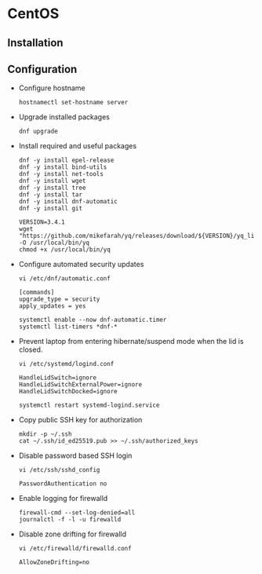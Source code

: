 # CentOS

## Installation

## Configuration

- Configure hostname

  ``` shell
  hostnamectl set-hostname server
  ```

- Upgrade installed packages

  ``` shell
  dnf upgrade
  ```

- Install required and useful packages

  ``` shell
  dnf -y install epel-release
  dnf -y install bind-utils
  dnf -y install net-tools
  dnf -y install wget
  dnf -y install tree
  dnf -y install tar
  dnf -y install dnf-automatic
  dnf -y install git
  ```

  ``` shell
  VERSION=3.4.1
  wget "https://github.com/mikefarah/yq/releases/download/${VERSION}/yq_linux_amd64" -O /usr/local/bin/yq
  chmod +x /usr/local/bin/yq
  ```

- Configure automated security updates

  ``` shell
  vi /etc/dnf/automatic.conf
  ```

  ``` text
  [commands]
  upgrade_type = security
  apply_updates = yes
  ```

  ``` shell
  systemctl enable --now dnf-automatic.timer
  systemctl list-timers *dnf-*
  ```

- Prevent laptop from entering hibernate/suspend mode when the lid is closed.

  ``` shell
  vi /etc/systemd/logind.conf
  ```

  ``` text
  HandleLidSwitch=ignore
  HandleLidSwitchExternalPower=ignore
  HandleLidSwitchDocked=ignore
  ```

  ``` shell
  systemctl restart systemd-logind.service
  ```

- Copy public SSH key for authorization

  ``` shell
  mkdir -p ~/.ssh
  cat ~/.ssh/id_ed25519.pub >> ~/.ssh/authorized_keys
  ```

- Disable password based SSH login

  ``` shell
  vi /etc/ssh/sshd_config
  ```

  ``` text
  PasswordAuthentication no
  ```

- Enable logging for firewalld

  ``` shell
  firewall-cmd --set-log-denied=all
  journalctl -f -l -u firewalld
  ```

- Disable zone drifting for firewalld

  ``` shell
  vi /etc/firewalld/firewalld.conf
  ```

  ``` text
  AllowZoneDrifting=no
  ```

